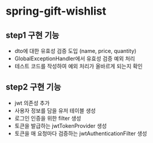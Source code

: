 # spring-gift-wishlist

## step1 구현 기능
- dto에 대한 유효성 검증 도입 (name, price, quantity)
- GlobalExceptionHandler에서 유효성 검증 예외 처리
- 테스트 코드를 작성하여 예외 처리가 올바르게 되는지 확인

## step2 구현 기능
- jwt 의존성 추가
- 사용자 정보를 담을 유저 테이블 생성
- 로그인 인증을 위한 filter 생성
- 토큰을 발급하는 jwtTokenProvider 생성
- 토큰을 매 요청마다 검증하는 jwtAuthenticationFilter 생성
